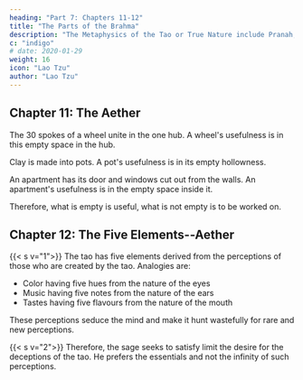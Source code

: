 ```yaml
---
heading: "Part 7: Chapters 11-12"
title: "The Parts of the Brahma"
description: "The Metaphysics of the Tao or True Nature include Pranah, Aether, and the Five elements"
c: "indigo"
# date: 2020-01-29
weight: 16
icon: "Lao Tzu"
author: "Lao Tzu"
---
```




## Chapter 11: The Aether

The 30 spokes of a wheel unite in the one hub. A wheel's usefulness is in this empty space in the hub.<!--  (for the axle), that the use of the wheel depends. --> 

Clay is made into pots. A pot's usefulness is in its empty hollowness. 

An apartment has its door and windows cut out from the walls. An apartment's usefulness is in the empty space inside it. 

Therefore, what is empty is useful, what is not empty is to be worked on<!--  for profitable adaptation, and  -->.



## Chapter 12: The Five Elements--Aether

<!--  plus the Four Fundamental Forces of the Standard Model of Physics -->

{{< s v="1">}} The tao has five elements derived from the perceptions of those who are created by the tao. Analogies are:

- Color having five hues from the nature of the eyes
- Music having five notes from the nature of the ears
- Tastes having five flavours from the nature of the mouth

These perceptions seduce the mind and make it hunt wastefully for rare and new perceptions. 

<!--    The chariot course, and the wild hunting waste
   Make mad the mind; and objects rare and strange,
   Sought for, men's conduct will to evil change. -->


{{< s v="2">}} Therefore, the sage seeks to satisfy limit the desire for the deceptions of the tao. He prefers the essentials and not the infinity of such perceptions.

<!-- (the craving of) the belly, and not the (insatiable longing of the) eyes. He puts from him the latter, and prefers to seek the former. -->


